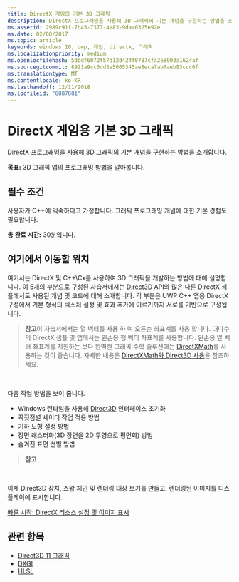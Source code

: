 ```yaml
---
title: DirectX 게임의 기본 3D 그래픽
description: DirectX 프로그래밍을 사용해 3D 그래픽의 기본 개념을 구현하는 방법을 소개합니다.
ms.assetid: 2989c91f-7b45-7377-4e83-9daa0325e92e
ms.date: 02/08/2017
ms.topic: article
keywords: windows 10, uwp, 게임, directx, 그래픽
ms.localizationpriority: medium
ms.openlocfilehash: 5dbdf6072f57d12d424f0787cfa2e8993a1624af
ms.sourcegitcommit: 8921a9cc0dd3e5665345ae8eca7ab7aeb83ccc6f
ms.translationtype: MT
ms.contentlocale: ko-KR
ms.lasthandoff: 12/11/2018
ms.locfileid: "8887881"
---
```

# <a name="basic-3d-graphics-for-directx-games"></a>DirectX 게임용 기본 3D 그래픽



DirectX 프로그래밍을 사용해 3D 그래픽의 기본 개념을 구현하는 방법을 소개합니다.

**목표:** 3D 그래픽 앱의 프로그래밍 방법을 알아봅니다.

## <a name="prerequisites"></a>필수 조건


사용자가 C++에 익숙하다고 가정합니다. 그래픽 프로그래밍 개념에 대한 기본 경험도 필요합니다.

**총 완료 시간:** 30분입니다.

## <a name="where-to-go-from-here"></a>여기에서 이동할 위치


여기서는 DirectX 및 C++\\Cx를 사용하여 3D 그래픽을 개발하는 방법에 대해 설명합니다. 이 5개의 부분으로 구성된 자습서에서는 [Direct3D](https://msdn.microsoft.com/library/windows/desktop/hh309466) API와 많은 다른 DirectX 샘플에서도 사용된 개념 및 코드에 대해 소개합니다. 각 부분은 UWP C++ 앱용 DirectX 구성에서 기본 형식의 텍스처 설정 및 효과 추가에 이르기까지 서로를 기반으로 구성됩니다.

> **참고**이 자습서에서는 열 벡터를 사용 하 여 오른손 좌표계를 사용 합니다. 대다수의 DirectX 샘플 및 앱에서는 왼손용 행 벡터 좌표계를 사용합니다. 왼손용 열 벡터 좌표계를 지원하는 보다 완벽한 그래픽 수학 솔루션에는 [DirectXMath](https://msdn.microsoft.com/library/windows/desktop/hh437833)를 사용하는 것이 좋습니다. 자세한 내용은 [DirectXMath와 Direct3D 사용](https://msdn.microsoft.com/library/windows/desktop/ff729728#Use_DXMath_with_D3D)을 참조하세요.

 

다음 작업 방법을 보여 줍니다.

-   Windows 런타임을 사용해 [Direct3D](https://msdn.microsoft.com/library/windows/desktop/hh309466) 인터페이스 초기화
-   꼭짓점별 셰이더 작업 적용 방법
-   기하 도형 설정 방법
-   장면 래스터화(3D 장면을 2D 투영으로 평면화) 방법
-   숨겨진 표면 선별 방법

> **참고**  

 

이제 Direct3D 장치, 스왑 체인 및 렌더링 대상 보기를 만들고, 렌더링된 이미지를 디스플레이에 표시합니다.

[빠른 시작: DirectX 리소스 설정 및 이미지 표시](setting-up-directx-resources.md)

## <a name="related-topics"></a>관련 항목


* [Direct3D 11 그래픽](https://msdn.microsoft.com/library/windows/desktop/ff476080)
* [DXGI](https://msdn.microsoft.com/library/windows/desktop/hh404534)
* [HLSL](https://msdn.microsoft.com/library/windows/desktop/bb509561)

 

 




